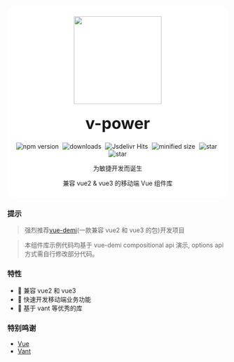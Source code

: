 <div class="van-doc-card" style="background:#fff;padding:10px;border-radius:20px;margin-bottom:15px;">
  <div class="van-doc-intro " style="text-align:center;">
   <p align="center">  <img class="van-doc-intro__logo" style="width: 200px; height: 200px;" src="https://cdntest-1251804846.cos.ap-guangzhou.myqcloud.com/logo.png"></p>
    <h2 style="margin: 0; font-size: 36px; line-height: 60px;">v-power</h2>
     <p align="center" >
    <img src="https://img.shields.io/npm/v/@maybecode/v-power?style=flat-square" alt="npm version"  style="margin-right:5px;" />
    <img src="https://img.shields.io/npm/dt/@maybecode/v-power.svg?style=flat-square&color=#4fc08d" alt="downloads" style="margin-right:5px;"   />
    <img src="https://img.shields.io/jsdelivr/npm/hm/@maybecode/v-power?style=flat-square" alt="Jsdelivr Hits" style="margin-right:5px;"  >
 <img src="https://img.shields.io/bundlephobia/min/@maybecode/v-power.svg?style=flat-square" alt="minified size"  style="margin-right:5px;" >
  <img src="https://img.shields.io/github/stars/maybeQHL/v-power?style=flat-square&logo=GitHub" alt="star" style="margin-right:5px;"  >
   <img src="https://gitee.com/null_639_5368/v-power/badge/star.svg?style=flat-square" alt="star">
</p>
    <p>为敏捷开发而诞生</p>
    <p>兼容 vue2 & vue3 的移动端 Vue 组件库</p>
  </div>
</div>

### 提示

> 强烈推荐[vue-demi](https://github.com/vueuse/vue-demi)(一款兼容 vue2 和 vue3 的包)开发项目

> 本组件库示例代码均基于 vue-demi compositional api 演示, options api 方式需自行修改部分代码。

### 特性

- 🚀 兼容 vue2 和 vue3
- 🚀 快速开发移动端业务功能
- 💪 基于 vant 等优秀的库

### 特别鸣谢

- [Vue](https://github.com/vuejs)
- [Vant](https://github.com/youzan/vant)
